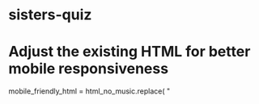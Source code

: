 # sisters-quiz
# Adjust the existing HTML for better mobile responsiveness

mobile_friendly_html = html_no_music.replace(
    "<style>",
    """<meta name="viewport" content="width=device-width, initial-scale=1.0">
    <style>"""
).replace(
    "max-width: 500px;",
    "max-width: 90vw;"
).replace(
    "font-size: 20px;",
    "font-size: 5vw;"  # scale question font size for mobile
).replace(
    "font-size: 18px;",
    "font-size: 4.5vw;"  # scale result font size for mobile
)

# Save the updated mobile-friendly HTML
mobile_html_path = "/mnt/data/sisters_quiz_mobile"
os.makedirs(mobile_html_path, exist_ok=True)
html_mobile_file = os.path.join(mobile_html_path, "index.html")

with open(html_mobile_file, "w", encoding="utf-8") as f:
    f.write(mobile_friendly_html)

# Zip the mobile version
zip_mobile_path = "/mnt/data/姜家姊妹心理測驗_10題_無音樂_手機版.zip"
with zipfile.ZipFile(zip_mobile_path, 'w') as zipf:
    for foldername, subfolders, filenames in os.walk(mobile_html_path):
        for filename in filenames:
            file_path = os.path.join(foldername, filename)
            arcname = os.path.relpath(file_path, mobile_html_path)
            zipf.write(file_path, arcname=arcname)

zip_mobile_path
